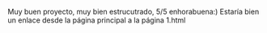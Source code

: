 Muy buen proyecto, muy bien estrucutrado, 5/5 enhorabuena:)
Estaría bien un enlace desde la página principal a la página 1.html
